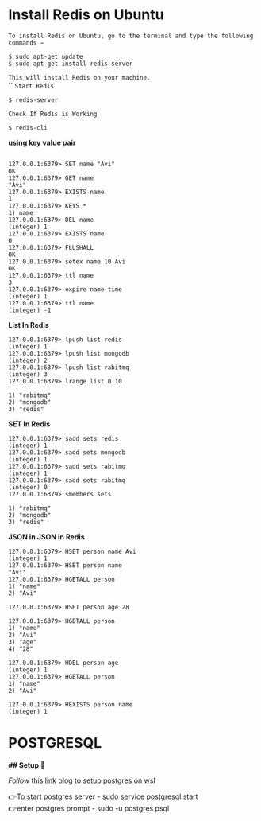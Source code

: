 # Install Redis on Ubuntu

`To install Redis on Ubuntu, go to the terminal and type the following commands −`
```
$ sudo apt-get update 
$ sudo apt-get install redis-server
```
`This will install Redis on your machine.`<br>
``
`Start Redis`
```
$ redis-server
```
`Check If Redis is Working`
```
$ redis-cli 
```

**using key value pair**
```

127.0.0.1:6379> SET name "Avi" 
OK 
127.0.0.1:6379> GET name 
"Avi" 
127.0.0.1:6379> EXISTS name 
1  
127.0.0.1:6379> KEYS * 
1) name 
127.0.0.1:6379> DEL name 
(integer) 1 
127.0.0.1:6379> EXISTS name 
0
127.0.0.1:6379> FLUSHALL
OK
127.0.0.1:6379> setex name 10 Avi
OK
127.0.0.1:6379> ttl name
3
127.0.0.1:6379> expire name time
(integer) 1
127.0.0.1:6379> ttl name
(integer) -1

```

**List In Redis**
```
127.0.0.1:6379> lpush list redis 
(integer) 1 
127.0.0.1:6379> lpush list mongodb 
(integer) 2 
127.0.0.1:6379> lpush list rabitmq 
(integer) 3 
127.0.0.1:6379> lrange list 0 10  

1) "rabitmq" 
2) "mongodb" 
3) "redis"
```
**SET In Redis**
```
127.0.0.1:6379> sadd sets redis
(integer) 1 
127.0.0.1:6379> sadd sets mongodb 
(integer) 1 
127.0.0.1:6379> sadd sets rabitmq 
(integer) 1 
127.0.0.1:6379> sadd sets rabitmq 
(integer) 0 
127.0.0.1:6379> smembers sets  

1) "rabitmq" 
2) "mongodb" 
3) "redis" 

```
**JSON in JSON in Redis**

```
127.0.0.1:6379> HSET person name Avi
(integer) 1
127.0.0.1:6379> HSET person name
"Avi"
127.0.0.1:6379> HGETALL person
1) "name"
2) "Avi"

127.0.0.1:6379> HSET person age 28

127.0.0.1:6379> HGETALL person
1) "name"
2) "Avi"
3) "age"
4) "28"

127.0.0.1:6379> HDEL person age
(integer) 1
127.0.0.1:6379> HGETALL person
1) "name"
2) "Avi"

127.0.0.1:6379> HEXISTS person name
(integer) 1

```
# POSTGRESQL

**## Setup 🔨**

*Follow* this [link](https://kontext.tech/column/sql-databases/616/install-postgresql-on-wsl) blog to setup postgres on wsl

👉To start postgres server - sudo service postgresql start<br>
👉enter postgres prompt - sudo -u postgres psql
